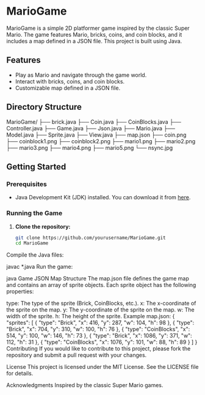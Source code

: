 # MarioGame

MarioGame is a simple 2D platformer game inspired by the classic Super Mario. The game features Mario, bricks, coins, and coin blocks, and it includes a map defined in a JSON file. This project is built using Java.

## Features

- Play as Mario and navigate through the game world.
- Interact with bricks, coins, and coin blocks.
- Customizable map defined in a JSON file.

## Directory Structure

MarioGame/
├── brick.java
├── Coin.java
├── CoinBlocks.java
├── Controller.java
├── Game.java
├── Json.java
├── Mario.java
├── Model.java
├── Sprite.java
├── View.java
├── map.json
├── coin.png
├── coinblock1.png
├── coinblock2.png
├── mario1.png
├── mario2.png
├── mario3.png
├── mario4.png
├── mario5.png
└── nsync.jpg

## Getting Started

### Prerequisites

- Java Development Kit (JDK) installed. You can download it from [here](https://www.oracle.com/java/technologies/javase-downloads.html).

### Running the Game

1. **Clone the repository:**

   ```bash
   git clone https://github.com/yourusername/MarioGame.git
   cd MarioGame
Compile the Java files:


javac *.java
Run the game:


java Game
JSON Map Structure
The map.json file defines the game map and contains an array of sprite objects. Each sprite object has the following properties:

type: The type of the sprite (Brick, CoinBlocks, etc.).
x: The x-coordinate of the sprite on the map.
y: The y-coordinate of the sprite on the map.
w: The width of the sprite.
h: The height of the sprite.
Example map.json:
{
  "sprites": [
    {
      "type": "Brick",
      "x": 416,
      "y": 287,
      "w": 104,
      "h": 98
    },
    {
      "type": "Brick",
      "x": 704,
      "y": 310,
      "w": 100,
      "h": 76
    },
    {
      "type": "CoinBlocks",
      "x": 514,
      "y": 100,
      "w": 146,
      "h": 73
    },
    {
      "type": "Brick",
      "x": 1086,
      "y": 371,
      "w": 112,
      "h": 31
    },
    {
      "type": "CoinBlocks",
      "x": 1076,
      "y": 101,
      "w": 88,
      "h": 89
    }
  ]
}
Contributing
If you would like to contribute to this project, please fork the repository and submit a pull request with your changes.

License
This project is licensed under the MIT License. See the LICENSE file for details.

Acknowledgments
Inspired by the classic Super Mario games.
